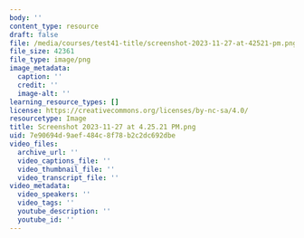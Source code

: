 ```yaml
---
body: ''
content_type: resource
draft: false
file: /media/courses/test41-title/screenshot-2023-11-27-at-42521-pm.png
file_size: 42361
file_type: image/png
image_metadata:
  caption: ''
  credit: ''
  image-alt: ''
learning_resource_types: []
license: https://creativecommons.org/licenses/by-nc-sa/4.0/
resourcetype: Image
title: Screenshot 2023-11-27 at 4.25.21 PM.png
uid: 7e90694d-9aef-484c-8f78-b2c2dc692dbe
video_files:
  archive_url: ''
  video_captions_file: ''
  video_thumbnail_file: ''
  video_transcript_file: ''
video_metadata:
  video_speakers: ''
  video_tags: ''
  youtube_description: ''
  youtube_id: ''
---
```

